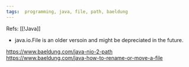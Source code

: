 ```yaml
---
tags:  programming, java, file, path, baeldung
---
```

Refs: [[!Java]]


- java.io.File is an older versoin and might be depreciated in the future. 

https://www.baeldung.com/java-nio-2-path
https://www.baeldung.com/java-how-to-rename-or-move-a-file

